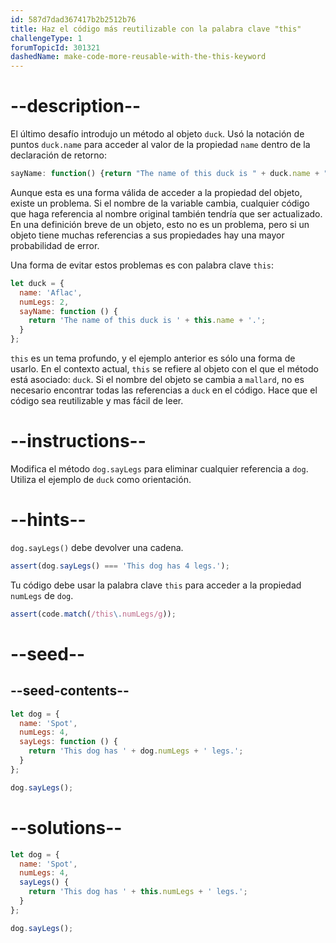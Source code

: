 ```yaml
---
id: 587d7dad367417b2b2512b76
title: Haz el código más reutilizable con la palabra clave "this"
challengeType: 1
forumTopicId: 301321
dashedName: make-code-more-reusable-with-the-this-keyword
---
```


# --description--

El último desafío introdujo un método al objeto `duck`. Usó la notación de puntos `duck.name` para acceder al valor de la propiedad `name` dentro de la declaración de retorno:

```js
sayName: function() {return "The name of this duck is " + duck.name + ".";}
```

Aunque esta es una forma válida de acceder a la propiedad del objeto, existe un problema. Si el nombre de la variable cambia, cualquier código que haga referencia al nombre original también tendría que ser actualizado. En una definición breve de un objeto, esto no es un problema, pero si un objeto tiene muchas referencias a sus propiedades hay una mayor probabilidad de error.

Una forma de evitar estos problemas es con palabra clave `this`:

```js
let duck = {
  name: 'Aflac',
  numLegs: 2,
  sayName: function () {
    return 'The name of this duck is ' + this.name + '.';
  }
};
```

`this` es un tema profundo, y el ejemplo anterior es sólo una forma de usarlo. En el contexto actual, `this` se refiere al objeto con el que el método está asociado: `duck`. Si el nombre del objeto se cambia a `mallard`, no es necesario encontrar todas las referencias a `duck` en el código. Hace que el código sea reutilizable y mas fácil de leer.

# --instructions--

Modifica el método `dog.sayLegs` para eliminar cualquier referencia a `dog`. Utiliza el ejemplo de `duck` como orientación.

# --hints--

`dog.sayLegs()` debe devolver una cadena.

```js
assert(dog.sayLegs() === 'This dog has 4 legs.');
```

Tu código debe usar la palabra clave `this` para acceder a la propiedad `numLegs` de `dog`.

```js
assert(code.match(/this\.numLegs/g));
```

# --seed--

## --seed-contents--

```js
let dog = {
  name: 'Spot',
  numLegs: 4,
  sayLegs: function () {
    return 'This dog has ' + dog.numLegs + ' legs.';
  }
};

dog.sayLegs();
```

# --solutions--

```js
let dog = {
  name: 'Spot',
  numLegs: 4,
  sayLegs() {
    return 'This dog has ' + this.numLegs + ' legs.';
  }
};

dog.sayLegs();
```
